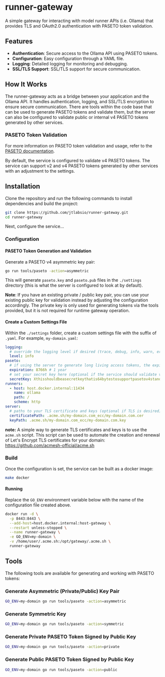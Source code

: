# runner-gateway

A simple gateway for interacting with model runner APIs (i.e. Ollama) that provides TLS and OAuth2.0 authentication with PASETO token validation.

## Features

- **Authentication**: Secure access to the Ollama API using PASETO tokens.
- **Configuration**: Easy configuration through a YAML file.
- **Logging**: Detailed logging for monitoring and debugging.
- **SSL/TLS Support**: SSL/TLS support for secure communication.

## How It Works

The runner-gateway acts as a bridge between your application and the Ollama API. It handles authentication, logging, and SSL/TLS encryption to ensure secure communication. There are tools within the code base that can be used to generate PASETO tokens and validate them, but the server can also be configured to validate public or internal v4 PASETO tokens generated by other services.

### PASETO Token Validation

For more information on PASETO token validation and usage, refer to the [PASETO documentation](https://github.com/paseto-standard/paseto).

By default, the service is configured to validate v4 PASETO tokens. The service can support v2 and v4 PASETO tokens generated by other services with an adjustment to the settings.

## Installation

Clone the repository and run the following commands to install dependencies and build the project:

```bash
git clone https://github.com/jtlabsio/runner-gateway.git
cd runner-gateway
```

Next, configure the service...

### Configuration

#### PASETO Token Generation and Validation

Generate a PASETO v4 asymmetric key pair:

```bash
go run tools/paseto -action=asymmetric
```

This will generate `paseto.key` and `paseto.pub` files in the `./settings` directory (this is what the server is configured to look at by default).

**Note**: If you have an existing private / public key pair, you can use your existing public key for validation instead by adjusting the configuration accordingly. The private key is only used for generating tokens via the tools provided, but it is not required for runtime gateway operation.

#### Create a Custom Settings File

Within the `./settings` folder, create a custom settings file with the suffix of `.yaml`. For example, `my-domain.yaml`:

```yaml
logging:
  # override the logging level if desired (trace, debug, info, warn, error)
  level: info 
paseto:
  # if using the server to generate long living access tokens, the expiration can be overridden
  expiration: 8766h # 1 year
  # set your secret key here (optional if the service should validate v4.local tokens)
  secretKey: Xthisshouldbeasecretkeythatis64bytestosupportpasetov4standardsXX
runners:
  - host: host.docker.internal:11434
    name: ollama
    path: /
    scheme: http
server:
  # paths to your TLS certificate and keys (optional if TLS is desired)
  certificatePath: .acme.sh/my-domain.com_ecc/my-domain.com.cer
  keyPath: .acme.sh/my-domain.com_ecc/my-domain.com.key
```

**note:** A simple way to generate TLS certificates and keys is to use the `acme.sh` script. This script can be used to automate the creation and renewal of Let's Encrypt TLS certificates for your domain: <https://github.com/acmesh-official/acme.sh>

### Build

Once the configuration is set, the service can be built as a docker image:

```bash
make docker
```

#### Running

Replace the `GO_ENV` environment variable below with the name of the configuration file created above.

```bash
docker run -d \
  -p 8443:8443 \
  --add-host=host.docker.internal:host-gateway \
  --restart unless-stopped \
  --name runner-gateway \
  -e GO_ENV=my-domain \
  -v /home/user/.acme.sh:/opt/gateway/.acme.sh \
  runner-gateway
```

## Tools

The following tools are available for generating and working with PASETO tokens:

### Generate Asymmetric (Private/Public) Key Pair

```bash
GO_ENV=my-domain go run tools/paseto -action=asymmetric
```

### Generate Symmetric Key

```bash
GO_ENV=my-domain go run tools/paseto -action=symmetric
```

### Generate Private PASETO Token Signed by Public Key

```bash
GO_ENV=my-domain go run tools/paseto -action=private
```

### Generate Public PASETO Token Signed by Public Key

```bash
GO_ENV=my-domain go run tools/paseto -action=public
```
